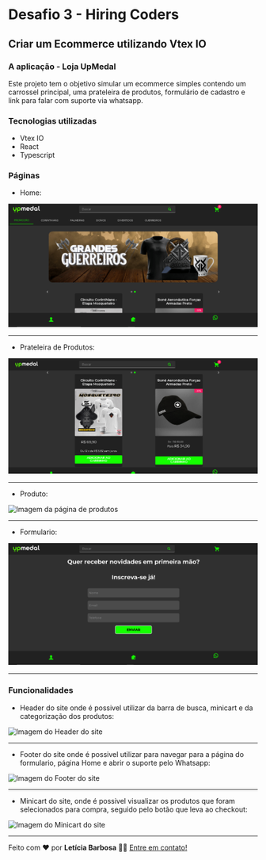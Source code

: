 # Desafio 3 - Hiring Coders
## Criar um Ecommerce utilizando Vtex IO

### A aplicação - Loja UpMedal

Este projeto tem o objetivo simular um ecommerce simples contendo um carrossel principal, uma prateleira de produtos, formulário de cadastro e link para falar com suporte via whatsapp. 

### Tecnologias utilizadas

- Vtex IO
- React
- Typescript

### Páginas

- Home:

<img src="assets/Home.PNG" alt="Imagem da Home">

<hr>

- Prateleira de Produtos:

<img src="assets/Prateleira.PNG" alt="Prateleira de Produtos">

<hr>

- Produto:

<img src="imagens/pag-prod.jpg" alt="Imagem da página de produtos">

<hr>

- Formulario:

<img src="assets/Formulario.PNG" alt="Imagem da página de formulario">

<hr>

### Funcionalidades

- Header do site onde é possivel utilizar da barra de busca, minicart e da categorização dos produtos:

<img src="imagens/Header.png" alt="Imagem do Header do site">

<hr>

- Footer do site onde é possivel utilizar para navegar para a página do formulario, página Home e abrir o suporte pelo Whatsapp:

<img src="imagens/Footer.png" alt="Imagem do Footer do site">

<hr>

- Minicart do site, onde é possivel visualizar os produtos que foram selecionados para compra, seguido pelo botão que leva ao checkout:

<img src="imagens/minicart.png" alt="Imagem do Minicart do site">

<hr>

Feito com ❤️ por <strong>Letícia Barbosa</strong> 👋🏽 [Entre em contato!](https://www.linkedin.com/in/let%C3%ADcia-barbosa-58a782193/)
